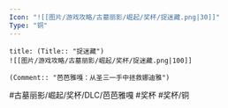```yaml
---
Icon: "![[图片/游戏攻略/古墓丽影/崛起/奖杯/捉迷藏.png|30]]"
Type: "铜"
---
```

```ad-common-bronze-trophy
title: (Title:: "捉迷藏")
![[图片/游戏攻略/古墓丽影/崛起/奖杯/捉迷藏.png|100]]

(Comment:: "芭芭雅嘎：从圣三一手中拯救娜迪雅")
```

#古墓丽影/崛起/奖杯/DLC/芭芭雅嘎 #奖杯 #奖杯/铜
